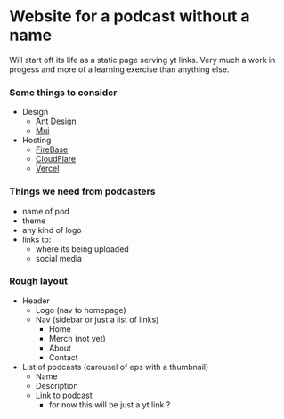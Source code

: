 # Website for a podcast without a name
Will start off its life as a static page serving yt links. Very much a work in progess and more of a learning exercise than anything else.

### Some things to consider 
- Design
    - [Ant Design](https://ant.design/)
    - [Mui](https://material-ui.com/)
- Hosting
    - [FireBase](https://reactrouter.com/)
    - [CloudFlare](https://www.cloudflare.com/)
    - [Vercel](https://vercel.com/)

### Things we need from podcasters
- name of pod
- theme
- any kind of logo 
- links to:
    - where its being uploaded
    - social media 

### Rough layout 
- Header
    - Logo (nav to homepage)
    - Nav (sidebar or just a list of links)
        - Home
        - Merch (not yet)
        - About
        - Contact
- List of podcasts (carousel of eps with a thumbnail)
    - Name
    - Description
    - Link to podcast
        - for now this will be just a yt link ? 
